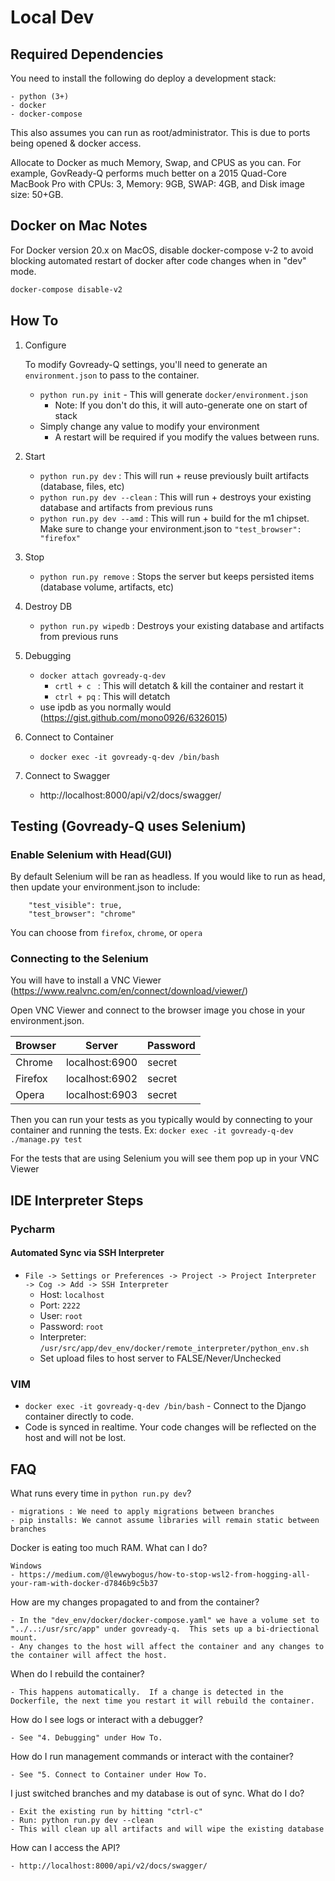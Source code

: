 # Local Dev
## Required Dependencies
You need to install the following do deploy a development stack:

    - python (3+)
    - docker
    - docker-compose
    
This also assumes you can run as root/administrator.  This is due to ports being opened & docker access.

Allocate to Docker as much Memory, Swap, and CPUS as you can. For example, GovReady-Q performs much better on a 2015 Quad-Core MacBook Pro with CPUs: 3, Memory: 9GB, SWAP: 4GB, and Disk image size: 50+GB.

## Docker on Mac Notes

For Docker version 20.x on MacOS, disable docker-compose v-2 to avoid blocking automated restart of docker after code changes when in "dev" mode.

```bash
docker-compose disable-v2
```

## How To
1. Configure

    To modify Govready-Q settings, you'll need to generate an `environment.json` to pass to the container.
    - `python run.py init` - This will generate `docker/environment.json` 
        * Note: If you don't do this, it will auto-generate one on start of stack
    - Simply change any value to modify your environment
        * A restart will be required if you modify the values between runs.
     
2. Start
    - `python run.py dev`         : This will run + reuse previously built artifacts (database, files, etc)
    - `python run.py dev --clean` : This will run + destroys your existing database and artifacts from previous runs
    - `python run.py dev --amd`   : This will run + build for the m1 chipset.  Make sure to change your 
      environment.json to `"test_browser": "firefox"`
    
3. Stop
    -  `python run.py remove` : Stops the server but keeps persisted items (database volume, artifacts, etc)

4. Destroy DB
    -  `python run.py wipedb` : Destroys your existing database and artifacts from previous runs
    
5. Debugging
    - `docker attach govready-q-dev`
        - `crtl + c ` : This will detatch & kill the container and restart it
        - `ctrl + pq` : This will detatch
    - use ipdb as you normally would (https://gist.github.com/mono0926/6326015)
    
6. Connect to Container
    - `docker exec -it govready-q-dev /bin/bash`

7. Connect to Swagger
    - http://localhost:8000/api/v2/docs/swagger/

## Testing (Govready-Q uses Selenium)
###  Enable Selenium with Head(GUI)
By default Selenium will be ran as headless.  If you would like to run as head, then update your
environment.json to include:
```
    "test_visible": true,
    "test_browser": "chrome" 
```````````
You can choose from `firefox`, `chrome`, or `opera`

### Connecting to the Selenium
You will have to install a VNC Viewer (https://www.realvnc.com/en/connect/download/viewer/)

Open VNC Viewer and connect to the browser image you chose in your environment.json.

| Browser | Server         | Password |
|---------|----------------|----------|
| Chrome  | localhost:6900 | secret   |
| Firefox | localhost:6902 | secret   |
| Opera   | localhost:6903 | secret   |

Then you can run your tests as you typically would by connecting to your container and running the tests.  Ex: 
`docker exec -it govready-q-dev ./manage.py test`

For the tests that are using Selenium you will see them pop up in your VNC Viewer

## IDE Interpreter Steps

### Pycharm
#### Automated Sync via SSH Interpreter
- `File -> Settings or Preferences -> Project -> Project Interpreter  -> Cog -> Add -> SSH Interpreter`
    - Host: `localhost`
    - Port: `2222`
    - User: `root`
    - Password: `root`
    - Interpreter: `/usr/src/app/dev_env/docker/remote_interpreter/python_env.sh`
    - Set upload files to host server to FALSE/Never/Unchecked

### VIM
- `docker exec -it govready-q-dev /bin/bash` - Connect to the Django container directly to code.
- Code is synced in realtime.  Your code changes will be reflected on the host and will not be lost.


## FAQ

What runs every time in `python run.py dev`?
    
    - migrations : We need to apply migrations between branches
    - pip installs: We cannot assume libraries will remain static between branches
    
Docker is eating too much RAM.  What can I do?
    
    Windows
    - https://medium.com/@lewwybogus/how-to-stop-wsl2-from-hogging-all-your-ram-with-docker-d7846b9c5b37
    
How are my changes propagated to and from the container?      

    - In the "dev_env/docker/docker-compose.yaml" we have a volume set to "../..:/usr/src/app" under govready-q.  This sets up a bi-driectional mount.  
    - Any changes to the host will affect the container and any changes to the container will affect the host.
    
When do I rebuild the container?

    - This happens automatically.  If a change is detected in the Dockerfile, the next time you restart it will rebuild the container.
    
How do I see logs or interact with a debugger?

    - See "4. Debugging" under How To.  
    
How do I run management commands or interact with the container?

    - See "5. Connect to Container under How To.  
    
I just switched branches and my database is out of sync.  What do I do?

    - Exit the existing run by hitting "ctrl-c"
    - Run: python run.py dev --clean
    - This will clean up all artifacts and will wipe the existing database

How can I access the API?

    - http://localhost:8000/api/v2/docs/swagger/


